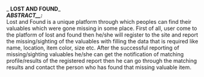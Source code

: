 _ **LOST AND FOUND**_<br />
***ABSTRACT__:***<br />
Lost and Found is a unique platform through which peoples can find their valuables which were gone missing in some place. First of all, user come to the platform of lost and found then he/she will register to the site and report the missing/sighting of the valuables with filling the data that is required like name, location, item color, size etc. After the successful reporting of missing/sighting valuables he/she can get the notification of matching profile/results of the registered report then he can go through the matching results and contact the person who has found that missing valuable item.

